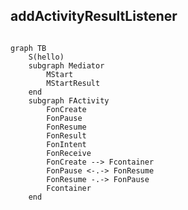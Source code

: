 ## addActivityResultListener

```java


```




```mermaid
graph TB
	S(hello)
	subgraph Mediator
		MStart
		MStartResult
	end
	subgraph FActivity
		FonCreate
		FonPause 
		FonResume 
		FonResult 
		FonIntent 
		FonReceive 
		FonCreate --> Fcontainer
		FonPause <-.-> FonResume
		FonResume -.-> FonPause
		Fcontainer
	end


```
<!--stackedit_data:
eyJoaXN0b3J5IjpbMTYxNjQ3MTYyNSwtMjg0MzgyOTEzLC0xMD
U4NDg2NjYzLC00MzQ5MzE3MDhdfQ==
-->